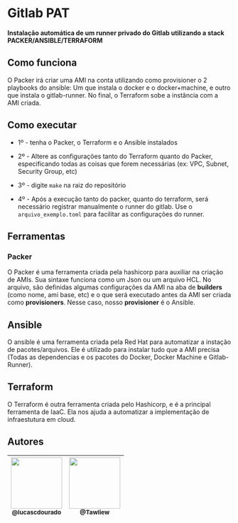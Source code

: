 # Gitlab PAT 
**Instalação automática de um runner privado do Gitlab utilizando a stack PACKER/ANSIBLE/TERRAFORM**

## Como funciona

O Packer irá criar uma AMI na conta utilizando como provisioner o 2 playbooks do ansible: Um que instala o docker e o docker+machine, e outro que instala o gitlab-runner. No final, o Terraform sobe a instância com a AMI criada.

## Como executar

* 1º - tenha o Packer, o Terraform e o Ansible instalados

* 2º - Altere as configurações tanto do Terraform quanto do Packer, especificando todas as coisas que forem necessárias (ex: VPC, Subnet, Security Group, etc)

* 3º - digite `make` na raiz do repositório

* 4º - Após a execução tanto do packer, quanto do terraform, será necessário registrar manualmente o runner do gitlab. Use o `arquivo_exemplo.toml` para facilitar as configurações do runner.

## Ferramentas

### Packer

O Packer é uma ferramenta criada pela hashicorp para auxiliar na criação de AMIs. Sua sintaxe funciona como um Json ou um arquivo HCL. No arquivo, são definidas algumas configurações da AMI na aba de **builders** (como nome, ami base, etc) e o que será executado antes da AMI ser criada como **provisioners**. Nesse caso, nosso **provisioner** é o Ansible.

## Ansible

O ansible é uma ferramenta criada pela Red Hat para automatizar a instação de pacotes/arquivos. Ele é utilizado para instalar tudo que a AMI precisa (Todas as dependencias e os pacotes do Docker, Docker Machine e Gitlab-Runner).

## Terraform

O Terraform é outra ferramenta criada pelo Hashicorp, e é a principal ferramenta de IaaC. Ela nos ajuda a automatizar a implementação de infraestutura em cloud.

## Autores

| [<img src="https://github.com/lucascdourado.png?size=115" width=115><br><sub>@lucascdourado</sub>](https://github.com/lucascdourado) | [<img src="https://github.com/Tawliew.png?size=115" width=115><br><sub>@Tawliew</sub>](https://github.com/Tawliew) |
| :---: | :---: |


